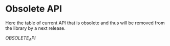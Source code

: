 # Obsolete API

Here the table of current API that is obsolete and thus will be removed from the library by a next release.

$OBSOLETE_API$
